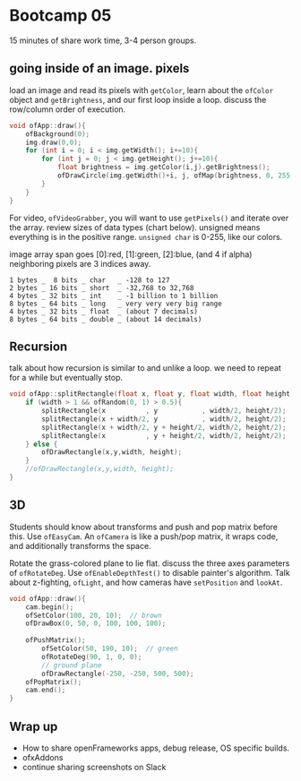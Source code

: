 # Bootcamp 05

15 minutes of share work time, 3-4 person groups.

## going inside of an image. pixels

load an image and read its pixels with `getColor`, learn about the `ofColor` object and `getBrightness`, and our first loop inside a loop. discuss the row/column order of execution.

```c++
void ofApp::draw(){
    ofBackground(0);
    img.draw(0,0);
    for (int i = 0; i < img.getWidth(); i+=10){
        for (int j = 0; j < img.getHeight(); j+=10){
            float brightness = img.getColor(i,j).getBrightness();
            ofDrawCircle(img.getWidth()+i, j, ofMap(brightness, 0, 255, 0, 5));
        }
    }
}
```

For video, `ofVideoGrabber`, you will want to use `getPixels()` and iterate over the array. review sizes of data types (chart below). unsigned means everything is in the positive range. `unsigned char` is 0-255, like our colors.

image array span goes [0]:red, [1]:green, [2]:blue, (and 4 if alpha) neighboring pixels are 3 indices away.

```
1 bytes _  8 bits _ char   _ -128 to 127
2 bytes _ 16 bits _ short  _ -32,768 to 32,768
4 bytes _ 32 bits _ int    _ -1 billion to 1 billion
8 bytes _ 64 bits _ long   _ very very very big range
4 bytes _ 32 bits _ float  _ (about 7 decimals)
8 bytes _ 64 bits _ double _ (about 14 decimals)
```

## Recursion

talk about how recursion is similar to and unlike a loop. we need to repeat for a while but eventually stop.

```C++
void ofApp::splitRectangle(float x, float y, float width, float height){
    if (width > 1 && ofRandom(0, 1) > 0.5){
        splitRectangle(x          , y           , width/2, height/2);
        splitRectangle(x + width/2, y           , width/2, height/2);
        splitRectangle(x + width/2, y + height/2, width/2, height/2);
        splitRectangle(x          , y + height/2, width/2, height/2);
    } else {
        ofDrawRectangle(x,y,width, height);
    }
    //ofDrawRectangle(x,y,width, height);
}
```

## 3D

Students should know about transforms and push and pop matrix before this. Use `ofEasyCam`. An `ofCamera` is like a push/pop matrix, it wraps code, and additionally transforms the space.

Rotate the grass-colored plane to lie flat. discuss the three axes parameters of `ofRotateDeg`. Use `ofEnableDepthTest()` to disable painter's algorithm. Talk about z-fighting, `ofLight`, and how cameras have `setPosition` and `lookAt`.

```c++
void ofApp::draw(){
    cam.begin();
    ofSetColor(100, 20, 10);  // brown
    ofDrawBox(0, 50, 0, 100, 100, 100);
    
    ofPushMatrix();
        ofSetColor(50, 190, 10);  // green
        ofRotateDeg(90, 1, 0, 0);
        // ground plane
        ofDrawRectangle(-250, -250, 500, 500);
    ofPopMatrix();
    cam.end();
}
```

## Wrap up

- How to share openFrameworks apps, debug release, OS specific builds.
- ofxAddons
- continue sharing screenshots on Slack
